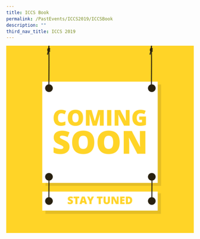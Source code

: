 ```yaml
---
title: ICCS Book
permalink: /PastEvents/ICCS2019/ICCSBook
description: ""
third_nav_title: ICCS 2019
---
```

![Coming Soon](/images/Coming%20Soon.png)